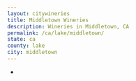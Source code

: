 ```yaml
---
layout: citywineries
title: Middletown Wineries
description: Wineries in Middletown, CA
permalink: /ca/lake/middletown/
state: ca
county: lake
city: middletown
---
```

-
